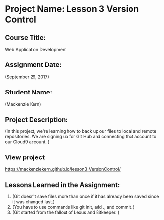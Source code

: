 # Project Name:  Lesson 3 Version Control


## Course Title:
Web Application Development

## Assignment Date:  
(September 29, 2017)

## Student Name:  
(Mackenzie Kern)

## Project Description:
(In this project, we're learning how to back up our files to local and remote repositories. We are signing up for Git Hub and connecting that account to our Cloud9 account. )

## View project
https://mackenziekern.github.io/lesson3_VersionControl/

## Lessons Learned in the Assignment:
1. (Git doesn't save files more than once if it has already been saved since it was changed last.)
2. (You have to use commands like git init, add ., and commit. )
3. (Git started from the fallout of Lexus and Bitkeeper. )

